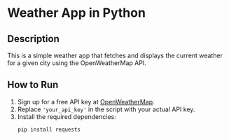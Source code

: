 # Weather App in Python

## Description
This is a simple weather app that fetches and displays the current weather for a given city using the OpenWeatherMap API.

## How to Run
1. Sign up for a free API key at [OpenWeatherMap](https://openweathermap.org/api).
2. Replace `'your_api_key'` in the script with your actual API key.
3. Install the required dependencies:
   ```bash
   pip install requests
